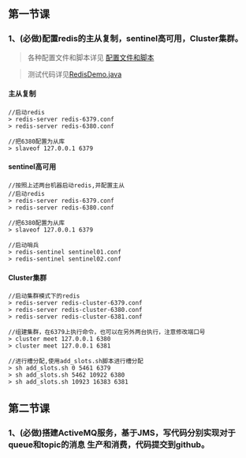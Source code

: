
## 第一节课
### 1、(必做)配置redis的主从复制，sentinel高可用，Cluster集群。
> 各种配置文件和脚本详见 [配置文件和脚本](/cache-demo/src/main/resources/config)

> 测试代码详见[RedisDemo.java](/cache-demo/src/main/java/io/github/brightloong/cache/redis/RedisDemo.java)
#### 主从复制
```shell
//启动redis
> redis-server redis-6379.conf
> redis-server redis-6380.conf

//把6380配置为从库
> slaveof 127.0.0.1 6379
```
#### sentinel高可用
```shell
//按照上述两台机器启动redis,并配置主从
//启动redis
> redis-server redis-6379.conf
> redis-server redis-6380.conf

//把6380配置为从库
> slaveof 127.0.0.1 6379

//启动哨兵
> redis-sentinel sentinel01.conf
> redis-sentinel sentinel02.conf

```
#### Cluster集群
```shell
//启动集群模式下的redis
> redis-server redis-cluster-6379.conf
> redis-server redis-cluster-6380.conf
> redis-server redis-cluster-6381.conf

//组建集群，在6379上执行命令，也可以在另外两台执行，注意修改端口号
> cluster meet 127.0.0.1 6380
> cluster meet 127.0.0.1 6381

//进行槽分配,使用add_slots.sh脚本进行槽分配
> sh add_slots.sh 0 5461 6379
> sh add_slots.sh 5462 10922 6380
> sh add_slots.sh 10923 16383 6381
```

## 第二节课
### 1、(必做)搭建ActiveMQ服务，基于JMS，写代码分别实现对于queue和topic的消息 生产和消费，代码提交到github。

